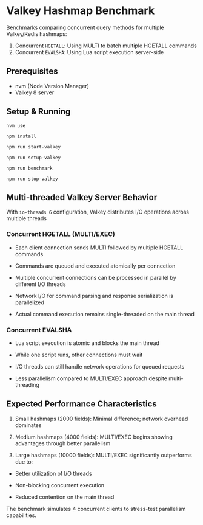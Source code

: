 # Valkey Hashmap Benchmark

Benchmarks comparing concurrent query methods for multiple Valkey/Redis hashmaps:
1. Concurrent `HGETALL`: Using MULTI to batch multiple HGETALL commands
2. Concurrent `EVALSHA`: Using Lua script execution server-side

## Prerequisites

- nvm (Node Version Manager)
- Valkey 8 server

## Setup & Running

`nvm use`

`npm install`

`npm run start-valkey`

`npm run setup-valkey`

`npm run benchmark`

`npm run stop-valkey`

## Multi-threaded Valkey Server Behavior

With `io-threads 6` configuration, Valkey distributes I/O operations across multiple threads

### Concurrent HGETALL (MULTI/EXEC)

- Each client connection sends MULTI followed by multiple HGETALL commands

- Commands are queued and executed atomically per connection

- Multiple concurrent connections can be processed in parallel by different I/O threads

- Network I/O for command parsing and response serialization is parallelized

- Actual command execution remains single-threaded on the main thread

### Concurrent EVALSHA

- Lua script execution is atomic and blocks the main thread

- While one script runs, other connections must wait

- I/O threads can still handle network operations for queued requests

- Less parallelism compared to MULTI/EXEC approach despite multi-threading

## Expected Performance Characteristics

1. Small hashmaps (2000 fields): Minimal difference; network overhead dominates

2. Medium hashmaps (4000 fields): MULTI/EXEC begins showing advantages through better parallelism

3. Large hashmaps (10000 fields): MULTI/EXEC significantly outperforms due to:

- Better utilization of I/O threads

- Non-blocking concurrent execution

- Reduced contention on the main thread

The benchmark simulates 4 concurrent clients to stress-test parallelism capabilities.